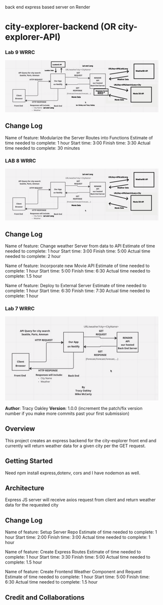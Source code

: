 
back end express based server on Render

# city-explorer-backend (OR city-explorer-API)

### Lab 9 WRRC

![Lab 9 WRRC](/imgs/Lab9WRRC.png)

## Change Log

Name of feature: Modularize the Server Routes into Functions
Estimate of time needed to complete: 1 hour
Start time: 3:00
Finish time: 3:30
Actual time needed to complete: 30 minutes


### LAB 8 WRRC

![LAB 8 WRRC](/imgs/Lab8WRRC.png)

## Change Log

Name of feature: Change weather Server from data to API
Estimate of time needed to complete: 1 hour
Start time: 3:00
Finish time: 5:00
Actual time needed to complete: 2 hour

Name of feature: Incorporate new Movie API
Estimate of time needed to complete: 1 hour
Start time: 5:00
Finish time: 6:30
Actual time needed to complete: 1.5 hour

Name of feature: Deploy to External Server
Estimate of time needed to complete: 1 hour
Start time: 6:30
Finish time: 7:30
Actual time needed to complete: 1 hour




### Lab 7 WRRC

![LAB 7 WRRC](/imgs/Lab7WRRCFixed.png)

**Author**: Tracy Oakley
**Version**: 1.0.0 (increment the patch/fix version number if you make more commits past your first submission)

## Overview
This project creates an express backend for the city-explorer front end and currently will return weather data for a given city per the GET request.

## Getting Started
Need npm install express,dotenv, cors and I have nodemon as well.

## Architecture
Express JS server will receive axios request from client and return weather data for the requested city

## Change Log

Name of feature: Setup Server Repo
Estimate of time needed to complete: 1 hour
Start time: 2:00
Finish time: 3:00
Actual time needed to complete: 1 hour

Name of feature: Create Express Routes
Estimate of time needed to complete: 1 hour
Start time: 3:30
Finish time: 5:00
Actual time needed to complete: 1.5 hour

Name of feature: Create Frontend Weather Component and Request
Estimate of time needed to complete: 1 hour
Start time: 5:00
Finish time: 6:30
Actual time needed to complete: 1.5 hour

<!-- Use this area to document the iterative changes made to your application as each feature is successfully implemented. Use time stamps. Here's an example:

01-01-2001 4:59pm - Application now has a fully-functional express server, with a GET route for the location resource. -->

## Credit and Collaborations
<!-- Give credit (and a link) to other people or resources that helped you build this application. -->
